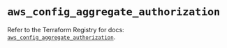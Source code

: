 # `aws_config_aggregate_authorization`

Refer to the Terraform Registry for docs: [`aws_config_aggregate_authorization`](https://registry.terraform.io/providers/hashicorp/aws/5.32.1/docs/resources/config_aggregate_authorization).
